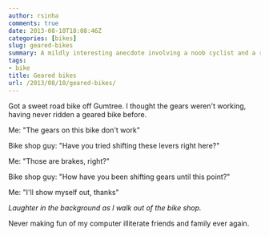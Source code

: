 ```yaml
---
author: rsinha
comments: true
date: 2013-08-10T18:08:46Z
categories: [bikes]
slug: geared-bikes
summary: A mildly interesting anecdote involving a noob cyclist and a road bike.
tags:
- bike
title: Geared bikes
url: /2013/08/10/geared-bikes/
---
```


Got a sweet road bike off Gumtree. I thought the gears weren't working, having never ridden a geared bike before.


Me: "The gears on this bike don't work"

Bike shop guy: "Have you tried shifting these levers right here?"

Me: "Those are brakes, right?"

Bike shop guy: "How have you been shifting gears until this point?"

Me: "I'll show myself out, thanks"


_Laughter in the background as I walk out of the bike shop._

Never making fun of my computer illiterate friends and family ever again. 
